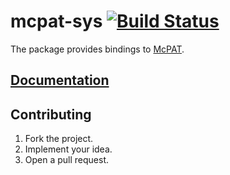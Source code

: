 # mcpat-sys [![Build Status][status-img]][status-url]

The package provides bindings to [McPAT][1].

## [Documentation][doc]

## Contributing

1. Fork the project.
2. Implement your idea.
3. Open a pull request.

[1]: http://www.hpl.hp.com/research/mcpat

[status-img]: https://travis-ci.org/stainless-steel/mcpat-sys.svg?branch=master
[status-url]: https://travis-ci.org/stainless-steel/mcpat-sys
[doc]: https://stainless-steel.github.io/mcpat-sys
